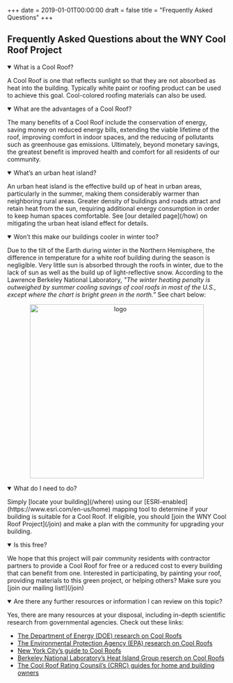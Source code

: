 +++
date    =  2019-01-01T00:00:00
draft   =  false
title   =  "Frequently Asked Questions"
+++

## Frequently Asked Questions about the WNY Cool Roof Project

<details open>
<summary>What is a Cool Roof?</summary>
<p>A Cool Roof is one that reflects sunlight so that they are not absorbed as heat into the building. Typically white paint or roofing product can be used to achieve this goal. Cool-colored roofing materials can also be used.</p>
</details>

<details open>
<summary>What are the advantages of a Cool Roof?</summary>
<p>The many benefits of a Cool Roof include the conservation of energy, saving money on reduced energy bills, extending the viable lifetime of the roof, improving comfort in indoor spaces, and the reducing of pollutants such as greenhouse gas emissions. Ultimately, beyond monetary savings, the greatest benefit is improved health and comfort for all residents of our community.</p>
</details>

<details open>
<summary>What’s an urban heat island?</summary>
<p>An urban heat island is the effective build up of heat in urban areas, particularly in the summer, making them considerably warmer than neighboring rural areas. Greater density of buildings and roads attract and retain heat from the sun, requiring additional energy consumption in order to keep human spaces comfortable. See [our detailed page](/how) on mitigating the urban heat island effect for details.</p>
</details>

<details open>
<summary>Won’t this make our buildings cooler in winter too?</summary>
<p>Due to the tilt of the Earth during winter in the Northern Hemisphere, the difference in temperature for a white roof building during the season is negligible. Very little sun is absorbed through the roofs in winter, due to the lack of sun as well as the build up of light-reflective snow. According to the Lawrence Berkeley National Laboratory, <em>"The winter heating penalty is outweighed by summer cooling savings of cool roofs in most of the U.S., except where the chart is bright green in the north.”</em> See chart below:
</p>
<p align="center"><a href="/images/heatisland.lbl.gov/sites/default/files/Winter_Heating_Penalty_FULL.gif"><img alt="logo" width="400" src="/images/heatisland.lbl.gov/sites/default/files/Winter_Heating_Penalty_FULL.gif"></a></p>
</details>

<details open>
<summary>What do I need to do?</summary>
<p>Simply [locate your building](/where) using our [ESRI-enabled](https://www.esri.com/en-us/home) mapping tool to determine if your building is suitable for a Cool Roof. If eligible, you should [join the WNY Cool Roof Project](/join) and make a plan with the community for upgrading your building.</p>
</details>

<details open>
<summary>Is this free?</summary>
<p>We hope that this project will pair community residents with contractor partners to provide a Cool Roof for free or a reduced cost to every building that can benefit from one. Interested in participating, by painting your roof, providing materials to this green project, or helping others? Make sure you [join our mailing list!](/join)</p>
</details>

<details open>
<summary>Are there any further resources or information I can review on this topic?</summary>
<p>Yes, there are many resources at your disposal, including in-depth scientific research from governmental agencies. Check out these links:

  * [The Department of Energy (DOE) research on Cool Roofs](https://www.energy.gov/energysaver/energy-efficient-home-design/cool-roofs)
  * [The Environmental Protection Agency (EPA) research on Cool Roofs](https://www.epa.gov/heat-islands/using-cool-roofs-reduce-heat-islands)
  * [New York City’s guide to Cool Roofs](https://www1.nyc.gov/nycbusiness/article/nyc-coolroofs)
  * [Berkeley National Laboratory’s Heat Island Group reserch on Cool Roofs](https://heatisland.lbl.gov/coolscience/cool-roofs)
  * [The Cool Roof Rating Counsil’s (CRRC) guides for home and building owners](https://coolroofs.org/resources/home-building-owners")
</p>
</details>

